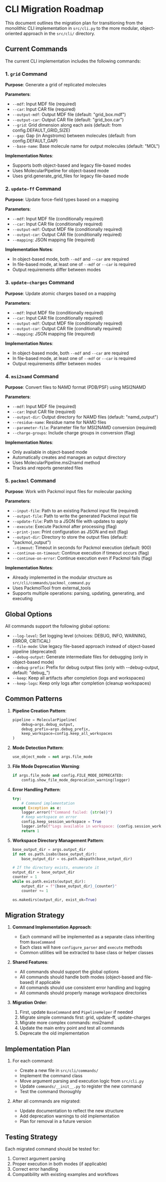 # CLI Migration Roadmap

This document outlines the migration plan for transitioning from the monolithic CLI implementation in `src/cli.py` to the more modular, object-oriented approach in the `src/cli/` directory.

## Current Commands

The current CLI implementation includes the following commands:

### 1. `grid` Command

**Purpose**: Generate a grid of replicated molecules

**Parameters**:
- `--mdf`: Input MDF file (required)
- `--car`: Input CAR file (required)
- `--output-mdf`: Output MDF file (default: "grid_box.mdf")
- `--output-car`: Output CAR file (default: "grid_box.car")
- `--grid`: Grid dimension along each axis (default: from config.DEFAULT_GRID_SIZE)
- `--gap`: Gap (in Angstroms) between molecules (default: from config.DEFAULT_GAP)
- `--base-name`: Base molecule name for output molecules (default: "MOL")

**Implementation Notes**:
- Supports both object-based and legacy file-based modes
- Uses MolecularPipeline for object-based mode
- Uses grid.generate_grid_files for legacy file-based mode

### 2. `update-ff` Command

**Purpose**: Update force-field types based on a mapping

**Parameters**:
- `--mdf`: Input MDF file (conditionally required)
- `--car`: Input CAR file (conditionally required)
- `--output-mdf`: Output MDF file (conditionally required)
- `--output-car`: Output CAR file (conditionally required)
- `--mapping`: JSON mapping file (required)

**Implementation Notes**:
- In object-based mode, both `--mdf` and `--car` are required
- In file-based mode, at least one of `--mdf` or `--car` is required
- Output requirements differ between modes

### 3. `update-charges` Command

**Purpose**: Update atomic charges based on a mapping

**Parameters**:
- `--mdf`: Input MDF file (conditionally required)
- `--car`: Input CAR file (conditionally required)
- `--output-mdf`: Output MDF file (conditionally required)
- `--output-car`: Output CAR file (conditionally required)
- `--mapping`: JSON mapping file (required)

**Implementation Notes**:
- In object-based mode, both `--mdf` and `--car` are required
- In file-based mode, at least one of `--mdf` or `--car` is required
- Output requirements differ between modes

### 4. `msi2namd` Command

**Purpose**: Convert files to NAMD format (PDB/PSF) using MSI2NAMD

**Parameters**:
- `--mdf`: Input MDF file (required)
- `--car`: Input CAR file (required)
- `--output-dir`: Output directory for NAMD files (default: "namd_output")
- `--residue-name`: Residue name for NAMD files
- `--parameter-file`: Parameter file for MSI2NAMD conversion (required)
- `--charge-groups`: Include charge groups in conversion (flag)

**Implementation Notes**:
- Only available in object-based mode
- Automatically creates and manages an output directory
- Uses MolecularPipeline.msi2namd method
- Tracks and reports generated files

### 5. `packmol` Command

**Purpose**: Work with Packmol input files for molecular packing

**Parameters**:
- `--input-file`: Path to an existing Packmol input file (required)
- `--output-file`: Path to write the generated Packmol input file
- `--update-file`: Path to a JSON file with updates to apply
- `--execute`: Execute Packmol after processing (flag)
- `--print-json`: Print configuration as JSON and exit (flag)
- `--output-dir`: Directory to store the output files (default: "packmol_output")
- `--timeout`: Timeout in seconds for Packmol execution (default: 900)
- `--continue-on-timeout`: Continue execution if timeout occurs (flag)
- `--continue-on-error`: Continue execution even if Packmol fails (flag)

**Implementation Notes**:
- Already implemented in the modular structure as `src/cli/commands/packmol_command.py`
- Uses PackmolTool from external_tools
- Supports multiple operations: parsing, updating, generating, and executing

## Global Options

All commands support the following global options:

- `--log-level`: Set logging level (choices: DEBUG, INFO, WARNING, ERROR, CRITICAL)
- `--file-mode`: Use legacy file-based approach instead of object-based pipeline (deprecated)
- `--debug-output`: Generate intermediate files for debugging (only in object-based mode)
- `--debug-prefix`: Prefix for debug output files (only with --debug-output, default: "debug_")
- `--keep`: Keep all artifacts after completion (logs and workspaces)
- `--keep-logs`: Keep only logs after completion (cleanup workspaces)

## Common Patterns

1. **Pipeline Creation Pattern**:
   ```python
   pipeline = MolecularPipeline(
       debug=args.debug_output,
       debug_prefix=args.debug_prefix,
       keep_workspace=config.keep_all_workspaces
   )
   ```

2. **Mode Detection Pattern**:
   ```python
   use_object_mode = not args.file_mode
   ```

3. **File Mode Deprecation Warning**:
   ```python
   if args.file_mode and config.FILE_MODE_DEPRECATED:
       config.show_file_mode_deprecation_warning(logger)
   ```

4. **Error Handling Pattern**:
   ```python
   try:
       # Command implementation
   except Exception as e:
       logger.error(f"Command failed: {str(e)}")
       # Keep workspace on error
       config.keep_session_workspace = True
       logger.info(f"Logs available in workspace: {config.session_workspace.current_workspace}")
       return 1
   ```

5. **Workspace Directory Management Pattern**:
   ```python
   base_output_dir = args.output_dir
   if not os.path.isabs(base_output_dir):
       base_output_dir = os.path.abspath(base_output_dir)
   
   # If the directory exists, enumerate it
   output_dir = base_output_dir
   counter = 1
   while os.path.exists(output_dir):
       output_dir = f"{base_output_dir}_{counter}"
       counter += 1
   
   os.makedirs(output_dir, exist_ok=True)
   ```

## Migration Strategy

1. **Command Implementation Approach**:
   - Each command will be implemented as a separate class inheriting from `BaseCommand`
   - Each class will have `configure_parser` and `execute` methods
   - Common utilities will be extracted to base class or helper classes

2. **Shared Features**:
   - All commands should support the global options
   - All commands should handle both modes (object-based and file-based) if applicable
   - All commands should use consistent error handling and logging
   - All commands should properly manage workspace directories

3. **Migration Order**:
   1. First, update `BaseCommand` and `PipelineHelper` if needed
   2. Migrate simple commands first: grid, update-ff, update-charges
   3. Migrate more complex commands: msi2namd
   4. Update the main entry point and test all commands
   5. Deprecate the old implementation

## Implementation Plan

1. For each command:
   - Create a new file in `src/cli/commands/`
   - Implement the command class
   - Move argument parsing and execution logic from `src/cli.py`
   - Update `commands/__init__.py` to register the new command
   - Test the command thoroughly

2. After all commands are migrated:
   - Update documentation to reflect the new structure
   - Add deprecation warnings to old implementation
   - Plan for removal in a future version

## Testing Strategy

Each migrated command should be tested for:
1. Correct argument parsing
2. Proper execution in both modes (if applicable)
3. Correct error handling
4. Compatibility with existing examples and workflows